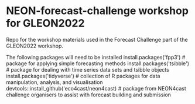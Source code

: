 # NEON-forecast-challenge workshop for GLEON2022
Repo for the workshop materials used in the Forecast Challenge part of the GLEON2022 workshop.

The following packages will need to be installed
install.packages('fpp3') # package for applying simple forecasting methods
install.packages('tsibble') # package for dealing with time series data sets and tsibble objects
install.packages('tidyverse') # collection of R packages for data manipulation, analysis, and visualisation
devtools::install_github('eco4cast/neon4cast) # package from NEON4cast challenge organisers to assist with forecast building and submission
